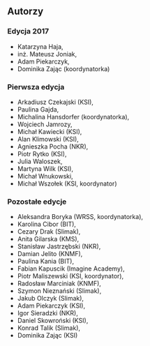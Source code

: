 ## Autorzy

### Edycja 2017
- Katarzyna Haja,
- inż. Mateusz Joniak,
- Adam Piekarczyk,
- Dominika Zając (koordynatorka)
 
### Pierwsza edycja 
- Arkadiusz Czekajski (KSI),
- Paulina Gajda,
- Michalina Hansdorfer (koordynatorka),
- Wojciech Jamrozy,
- Michał Kawiecki (KSI),
- Alan Klimowski (KSI),
- Agnieszka Pocha (NKR),
- Piotr Rytko (KSI),
- Julia Waloszek,
- Martyna Wilk (KSI),
- Michał Wnukowski,
- Michał Wszołek (KSI, koordynator)

### Pozostałe edycje
- Aleksandra Boryka (WRSS, koordynatorka),
- Karolina Cibor (BIT),
- Cezary Drak (Slimak),
- Anita Gilarska (KMS),
- Stanisław Jastrzębski (NKR),
- Damian Jelito (KNMF),
- Paulina Kania (BIT),
- Fabian Kapuscik (Imagine Academy),
- Piotr Maliszewski (KSI, koordynator),
- Radosław Marciniak (KNMF),
- Szymon Nieznański (Slimak),
- Jakub Olczyk (Slimak),
- Adam Piekarczyk (KSI),
- Igor Sieradzki (NKR),
- Daniel Skowroński (KSI),
- Konrad Talik (Slimak),
- Dominika Zając (KSI)

